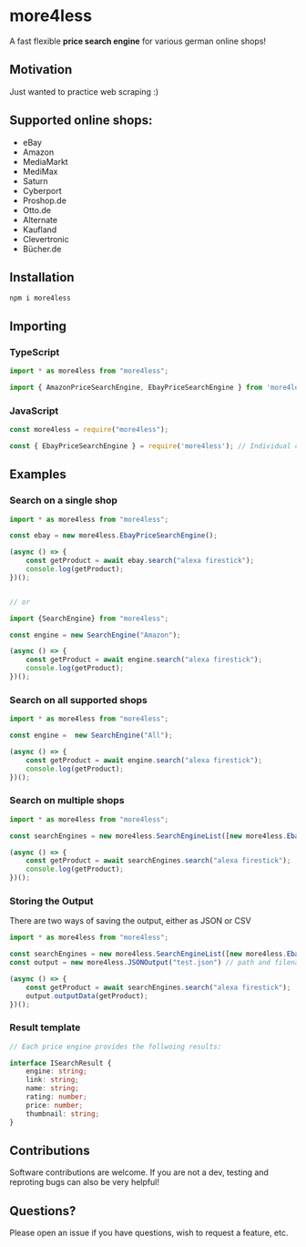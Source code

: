 # more4less

A fast flexible **price search engine** for various german online shops!

## Motivation

Just wanted to practice web scraping :)

## Supported online shops:

-   eBay
-   Amazon
-   MediaMarkt
-   MediMax
-   Saturn
-   Cyberport
-   Proshop.de
-   Otto.de
-   Alternate
-   Kaufland
-   Clevertronic
-   Bücher.de

## Installation

```
npm i more4less
```

## Importing

### TypeScript

```ts
import * as more4less from "more4less";

import { AmazonPriceSearchEngine, EbayPriceSearchEngine } from 'more4less'; // Individual classes
```

### JavaScript

```js
const more4less = require("more4less");

const { EbayPriceSearchEngine } = require('more4less'); // Individual classes
```

## Examples

### Search on a single shop

```ts
import * as more4less from "more4less";

const ebay = new more4less.EbayPriceSearchEngine();

(async () => {
    const getProduct = await ebay.search("alexa firestick");
    console.log(getProduct);
})();


// or

import {SearchEngine} from "more4less";

const engine = new SearchEngine("Amazon");

(async () => {
    const getProduct = await engine.search("alexa firestick");
    console.log(getProduct);
})();

```

### Search on all supported shops

```ts
import * as more4less from "more4less";

const engine =  new SearchEngine("All");

(async () => {
    const getProduct = await engine.search("alexa firestick");
    console.log(getProduct);
})();
```

### Search on multiple shops

```ts
import * as more4less from "more4less";

const searchEngines = new more4less.SearchEngineList([new more4less.EbayPriceSearchEngine(), new more4less.AmazonPriceSearchEngine2()]);

(async () => {
    const getProduct = await searchEngines.search("alexa firestick");
    console.log(getProduct);
})();
```

### Storing the Output

There are two ways of saving the output, either as JSON or CSV

```ts
import * as more4less from "more4less";

const searchEngines = new more4less.SearchEngineList([new more4less.EbayPriceSearchEngine(), new more4less.AmazonPriceSearchEngine2()]);
const output = new more4less.JSONOutput("test.json") // path and filename

(async () => {
    const getProduct = await searchEngines.search("alexa firestick");
    output.outputData(getProduct);
})();
```

### Result template

```ts
// Each price engine provides the follwoing results:

interface ISearchResult {
    engine: string;
    link: string;
    name: string;
    rating: number;
    price: number;
    thumbnail: string;
}

```

## Contributions

Software contributions are welcome. If you are not a dev, testing and reproting bugs can also be very helpful!

## Questions?

Please open an issue if you have questions, wish to request a feature, etc.
